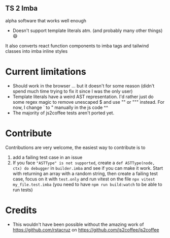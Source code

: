 ## TS 2 Imba
alpha software that works well enough

- Doesn't support template literals atm. (and probably many other things) 😄 

It also converts react function components to imba tags and tailwind classes into imba inline styles

# Current limitations
- Should work in the browser ... but it doesn't for some reason (didn't spend much time trying to fix it since I was the only user)
- Template literals have a weird AST representation. I'd rather just do some regex magic to remove unescaped $ and use "" or  """ instead. For now, I change ` to " manually in the js code ^^
- The majority of js2coffee tests aren't ported yet. 

# Contribute
Contributions are very welcome, the easiest way to contribute is to 
1. add a failing test case in an issue
2. If you face `"ASTType" is not supported`, create a `def ASTType(node, ctx) do debugger` in `builder.imba` and see if you can make it work. Start with returning an array with a random string, then create a failing test case, focus on it with `test.only` and run vitest on the file `npx vitest my_file.test.imba` (you need to have `npm run build:watch` to be able to run tests)
# Credits
- This wouldn't have been possible without the amazing work of https://github.com/rstacruz on https://github.com/js2coffee/js2coffee